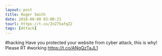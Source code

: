 ```yaml
---
layout: post
title: Roger Smith
date: 2018-08-08 03:00:21
tourl: https://t.co/Zn275afqZ2
tags: [Attack]
---
```

#hacking Have you protected your website from cyber attack, this is why! Please RT #working https://t.co/ANgQzTaJL1